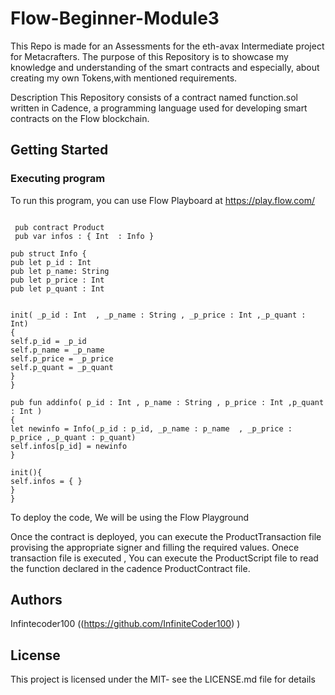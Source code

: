 # Flow-Beginner-Module3


This Repo is made for an Assessments for the eth-avax Intermediate project for Metacrafters. The purpose of this Repository is to showcase my knowledge and understanding of the smart contracts and especially, about creating my own Tokens,with mentioned requirements.

Description
This Repository consists of a contract named function.sol written in Cadence, a programming language used for developing smart contracts on the Flow blockchain. 

## Getting Started
### Executing program
To run this program, you can use Flow Playboard at https://play.flow.com/


```cadence

 pub contract Product
 pub var infos : { Int  : Info }

pub struct Info {
pub let p_id : Int
pub let p_name: String
pub let p_price : Int
pub let p_quant : Int 


init( _p_id : Int  , _p_name : String , _p_price : Int ,_p_quant : Int)
{
self.p_id = _p_id
self.p_name = _p_name
self.p_price = _p_price
self.p_quant = _p_quant
}
}

pub fun addinfo( p_id : Int , p_name : String , p_price : Int ,p_quant : Int )
{
let newinfo = Info(_p_id : p_id, _p_name : p_name  , _p_price : p_price ,_p_quant : p_quant)
self.infos[p_id] = newinfo
}

init(){
self.infos = { }
}
}
```


To deploy the code, We will be using the Flow Playground

Once the contract is deployed, you can execute the ProductTransaction file provising the appropriate signer and filling the required values.
Onece transaction file is executed , You can execute the ProductScript file to read the function declared in the cadence ProductContract file.

## Authors
Infintecoder100 ((https://github.com/InfiniteCoder100) )

## License
This project is licensed under the MIT- see the LICENSE.md file for details
